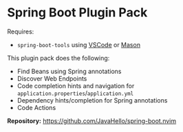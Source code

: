 # Spring Boot Plugin Pack

Requires:

- `spring-boot-tools` using [VSCode](https://marketplace.visualstudio.com/items?itemName=vmware.vscode-spring-boot) or [Mason](https://github.com/mason-org/mason-registry/pull/8077)

This plugin pack does the following:

- Find Beans using Spring annotations
- Discover Web Endpoints
- Code completion hints and navigation for `application.properties`/`application.yml`
- Dependency hints/completion for Spring annotations
- Code Actions

**Repository:** <https://github.com/JavaHello/spring-boot.nvim>
